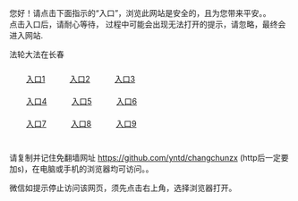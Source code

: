 您好！请点击下面指示的“入口”，浏览此网站是安全的，且为您带来平安。。 <br/>
点击入口后，请耐心等待， 过程中可能会出现无法打开的提示，请忽略，最终会进入网站. </br>

法轮大法在长春<br/>
<div style="padding:10px"><a style="margin:20px" target="_blank" href="https://d1ezx6ptuodqc4.cloudfront.net/2Qpsp?alztc" id="ccLink1" rel="nofollow">入口1</a> <a target="_blank" style="margin:20px" href="https://d1ydmrgt2mf656.cloudfront.net/2Qpsp?nspbsd" id="ccLink2" rel="nofollow">入口2</a> <a style="margin:20px" target="_blank" href="https://d1s8qlbv0qmcv5.cloudfront.net/2Qpsp?nsfmdno" id="ccLink3" rel="nofollow">入口3</a></div>

<div style="padding:10px" ><a style="margin:20px" target="_blank" href="https://d1ezx6ptuodqc4.cloudfront.net/2Qpsp?alztc" id="ccLink4" rel="nofollow">入口4</a> <a style="margin:20px" href="https://d1ydmrgt2mf656.cloudfront.net/2Qpsp?nspbsd" target="_blank" id="ccLink5" rel="nofollow">入口5</a> <a style="margin:20px" href="https://d1s8qlbv0qmcv5.cloudfront.net/2Qpsp?nsfmdno" target="_blank" id="ccLink6" rel="nofollow">入口6</a></div>

<div style="padding:10px"><a style="margin:20px" target="_blank" href="https://d1ezx6ptuodqc4.cloudfront.net/2Qpsp?alztc" id="ccLink7" rel="nofollow">入口7</a> <a style="margin:20px" href="https://d1ydmrgt2mf656.cloudfront.net/2Qpsp?nspbsd" target="_blank" id="ccLink8" rel="nofollow">入口8</a> <a style="margin:20px" target="_blank" href="https://d1s8qlbv0qmcv5.cloudfront.net/2Qpsp?nsfmdno" id="ccLink9" rel="nofollow">入口9</a></div>

<br/>



请复制并记住免翻墙网址 https://github.com/yntd/changchunzx (http后一定要加s)，在电脑或手机的浏览器均可访问。。<br/>

微信如提示停止访问该网页，须先点击右上角，选择浏览器打开。
